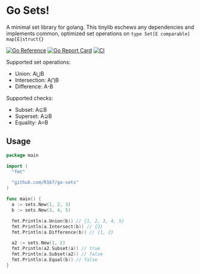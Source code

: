 # Go Sets!
A minimal set library for golang. This tinylib eschews any dependencies and implements common, optimized set operations on `type Set[E comparable] map[E]struct{}`

[![Go Reference](https://pkg.go.dev/badge/github.com/R167/go-sets.svg)](https://pkg.go.dev/github.com/R167/go-sets) [![Go Report Card](https://goreportcard.com/badge/github.com/R167/go-sets)](https://goreportcard.com/report/github.com/R167/go-sets) [![CI](https://github.com/R167/go-sets/actions/workflows/ci.yaml/badge.svg)](https://github.com/R167/go-sets/actions/workflows/ci.yaml)

Supported set operations:
- Union: A⋃B
- Intersection: A⋂B
- Difference: A-B

Supported checks:
- Subset: A⊆B
- Superset: A⊇B
- Equality: A=B

## Usage
```go
package main

import (
  "fmt"

  "github.com/R167/go-sets"
)

func main() {
  a := sets.New(1, 2, 3)
  b := sets.New(3, 4, 5)

  fmt.Println(a.Union(b)) // {1, 2, 3, 4, 5}
  fmt.Println(a.Intersect(b)) // {3}
  fmt.Println(a.Difference(b)) // {1, 2}

  a2 := sets.New(1, 2)
  fmt.Println(a2.Subset(a)) // true
  fmt.Println(a.Subset(a2)) // false
  fmt.Println(a.Equal(b)) // false
}
```
